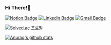 ### Hi There!👋
[![Notion Badge](http://img.shields.io/badge/-Portfolio-a1a094?style=flat-square&logo=notion&link=https://www.notion.so/YoungDaLee-27c855989b0442b9af96b9f3a29a2917)](https://www.notion.so/YoungDaLee-27c855989b0442b9af96b9f3a29a2917)
[![Linkedin Badge](https://img.shields.io/badge/-LinkedIn-blue?style=flat-square&logo=Linkedin&logoColor=white&link=https://www.linkedin.com/in/dayoung-lee-0019ab1aa/)](https://www.linkedin.com/in/dayoung-lee-0019ab1aa/)
[![Gmail Badge](https://img.shields.io/badge/Gmail-d14836?style=flat-square&logo=Gmail&logoColor=white&link=mailto:snugyun01@gmail.com)](mailto:ldy0956@gmail.com)      


[![Solved.ac
프로필](http://mazassumnida.wtf/api/v2/generate_badge?boj=ldy0956)](https://solved.ac/ldy0956)
   
   
[![Anurag's github stats](https://github-readme-stats.vercel.app/api?username=youngDaLee)](https://github.com/anuraghazra/github-readme-stats)
<!--
**youngDaLee/youngDaLee** is a ✨ _special_ ✨ repository because its `README.md` (this file) appears on your GitHub profile.

Here are some ideas to get you started:

- 🔭 I’m currently working on ...
- 🌱 I’m currently learning ...
- 👯 I’m looking to collaborate on ...
- 🤔 I’m looking for help with ...
- 💬 Ask me about ...
- 📫 How to reach me: ...
- 😄 Pronouns: ...
- ⚡ Fun fact: ...
-->
